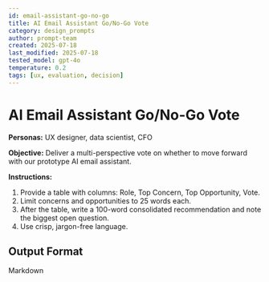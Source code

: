 ```yaml
---
id: email-assistant-go-no-go
title: AI Email Assistant Go/No-Go Vote
category: design_prompts
author: prompt-team
created: 2025-07-18
last_modified: 2025-07-18
tested_model: gpt-4o
temperature: 0.2
tags: [ux, evaluation, decision]
---
```


# AI Email Assistant Go/No-Go Vote

**Personas:** UX designer, data scientist, CFO

**Objective:** Deliver a multi-perspective vote on whether to move forward with our prototype AI email assistant.

**Instructions:**

1. Provide a table with columns: Role, Top Concern, Top Opportunity, Vote.
2. Limit concerns and opportunities to 25 words each.
3. After the table, write a 100-word consolidated recommendation and note the biggest open question.
4. Use crisp, jargon-free language.

## Output Format

Markdown

